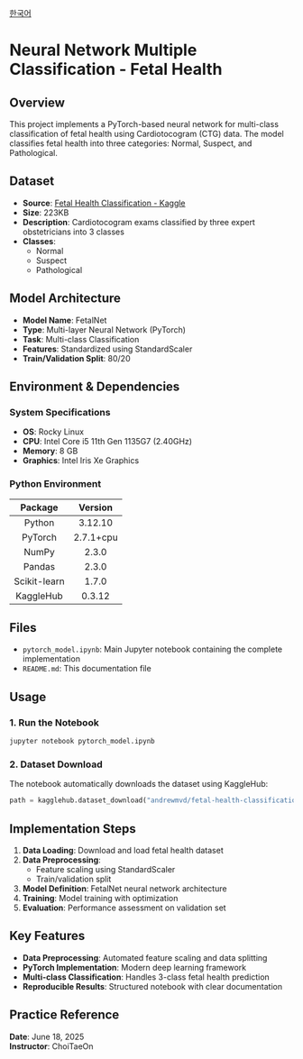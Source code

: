 [한국어](./README_kor.md)
# Neural Network Multiple Classification - Fetal Health

## Overview
This project implements a PyTorch-based neural network for multi-class classification of fetal health using Cardiotocogram (CTG) data. The model classifies fetal health into three categories: Normal, Suspect, and Pathological.

## Dataset
- **Source**: [Fetal Health Classification - Kaggle](https://www.kaggle.com/datasets/andrewmvd/fetal-health-classification)
- **Size**: 223KB
- **Description**: Cardiotocogram exams classified by three expert obstetricians into 3 classes
- **Classes**: 
  - Normal
  - Suspect  
  - Pathological

## Model Architecture
- **Model Name**: FetalNet
- **Type**: Multi-layer Neural Network (PyTorch)
- **Task**: Multi-class Classification
- **Features**: Standardized using StandardScaler
- **Train/Validation Split**: 80/20

## Environment & Dependencies

### System Specifications
- **OS**: Rocky Linux
- **CPU**: Intel Core i5 11th Gen 1135G7 (2.40GHz)
- **Memory**: 8 GB
- **Graphics**: Intel Iris Xe Graphics

### Python Environment
| Package | Version |
|:-------:|:-------:|
| Python | 3.12.10 |
| PyTorch | 2.7.1+cpu |
| NumPy | 2.3.0 |
| Pandas | 2.3.0 |
| Scikit-learn | 1.7.0 |
| KaggleHub | 0.3.12 |

## Files
- `pytorch_model.ipynb`: Main Jupyter notebook containing the complete implementation
- `README.md`: This documentation file

## Usage

### 1. Run the Notebook
```bash
jupyter notebook pytorch_model.ipynb
```

### 2. Dataset Download
The notebook automatically downloads the dataset using KaggleHub:
```python
path = kagglehub.dataset_download("andrewmvd/fetal-health-classification")
```

## Implementation Steps
1. **Data Loading**: Download and load fetal health dataset
2. **Data Preprocessing**: 
   - Feature scaling using StandardScaler
   - Train/validation split
3. **Model Definition**: FetalNet neural network architecture
4. **Training**: Model training with optimization
5. **Evaluation**: Performance assessment on validation set

## Key Features
- **Data Preprocessing**: Automated feature scaling and data splitting
- **PyTorch Implementation**: Modern deep learning framework
- **Multi-class Classification**: Handles 3-class fetal health prediction
- **Reproducible Results**: Structured notebook with clear documentation

## Practice Reference
**Date**: June 18, 2025  
**Instructor**: ChoiTaeOn
